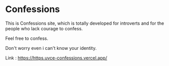 # Confessions

This is Confessions site, which is totally developed for introverts and for the people who lack courage to confess.

Feel free to confess.

Don't worry even i can't know your identity.

Link : https://https.uvce-confessions.vercel.app/

